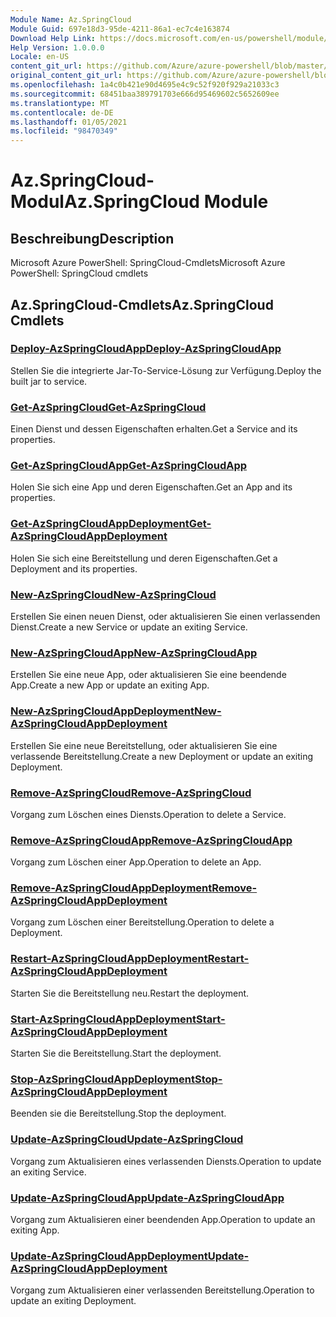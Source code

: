 ```yaml
---
Module Name: Az.SpringCloud
Module Guid: 697e18d3-95de-4211-86a1-ec7c4e163874
Download Help Link: https://docs.microsoft.com/en-us/powershell/module/az.springcloud
Help Version: 1.0.0.0
Locale: en-US
content_git_url: https://github.com/Azure/azure-powershell/blob/master/src/SpringCloud/help/Az.SpringCloud.md
original_content_git_url: https://github.com/Azure/azure-powershell/blob/master/src/SpringCloud/help/Az.SpringCloud.md
ms.openlocfilehash: 1a4c0b421e90d4695e4c9c52f920f929a21033c3
ms.sourcegitcommit: 68451baa389791703e666d95469602c5652609ee
ms.translationtype: MT
ms.contentlocale: de-DE
ms.lasthandoff: 01/05/2021
ms.locfileid: "98470349"
---
```

# <span data-ttu-id="0609a-101">Az.SpringCloud-Modul</span><span class="sxs-lookup"><span data-stu-id="0609a-101">Az.SpringCloud Module</span></span>
## <span data-ttu-id="0609a-102">Beschreibung</span><span class="sxs-lookup"><span data-stu-id="0609a-102">Description</span></span>
<span data-ttu-id="0609a-103">Microsoft Azure PowerShell: SpringCloud-Cmdlets</span><span class="sxs-lookup"><span data-stu-id="0609a-103">Microsoft Azure PowerShell: SpringCloud cmdlets</span></span>

## <span data-ttu-id="0609a-104">Az.SpringCloud-Cmdlets</span><span class="sxs-lookup"><span data-stu-id="0609a-104">Az.SpringCloud Cmdlets</span></span>
### [<span data-ttu-id="0609a-105">Deploy-AzSpringCloudApp</span><span class="sxs-lookup"><span data-stu-id="0609a-105">Deploy-AzSpringCloudApp</span></span>](Deploy-AzSpringCloudApp.md)
<span data-ttu-id="0609a-106">Stellen Sie die integrierte Jar-To-Service-Lösung zur Verfügung.</span><span class="sxs-lookup"><span data-stu-id="0609a-106">Deploy the built jar to service.</span></span>

### [<span data-ttu-id="0609a-107">Get-AzSpringCloud</span><span class="sxs-lookup"><span data-stu-id="0609a-107">Get-AzSpringCloud</span></span>](Get-AzSpringCloud.md)
<span data-ttu-id="0609a-108">Einen Dienst und dessen Eigenschaften erhalten.</span><span class="sxs-lookup"><span data-stu-id="0609a-108">Get a Service and its properties.</span></span>

### [<span data-ttu-id="0609a-109">Get-AzSpringCloudApp</span><span class="sxs-lookup"><span data-stu-id="0609a-109">Get-AzSpringCloudApp</span></span>](Get-AzSpringCloudApp.md)
<span data-ttu-id="0609a-110">Holen Sie sich eine App und deren Eigenschaften.</span><span class="sxs-lookup"><span data-stu-id="0609a-110">Get an App and its properties.</span></span>

### [<span data-ttu-id="0609a-111">Get-AzSpringCloudAppDeployment</span><span class="sxs-lookup"><span data-stu-id="0609a-111">Get-AzSpringCloudAppDeployment</span></span>](Get-AzSpringCloudAppDeployment.md)
<span data-ttu-id="0609a-112">Holen Sie sich eine Bereitstellung und deren Eigenschaften.</span><span class="sxs-lookup"><span data-stu-id="0609a-112">Get a Deployment and its properties.</span></span>

### [<span data-ttu-id="0609a-113">New-AzSpringCloud</span><span class="sxs-lookup"><span data-stu-id="0609a-113">New-AzSpringCloud</span></span>](New-AzSpringCloud.md)
<span data-ttu-id="0609a-114">Erstellen Sie einen neuen Dienst, oder aktualisieren Sie einen verlassenden Dienst.</span><span class="sxs-lookup"><span data-stu-id="0609a-114">Create a new Service or update an exiting Service.</span></span>

### [<span data-ttu-id="0609a-115">New-AzSpringCloudApp</span><span class="sxs-lookup"><span data-stu-id="0609a-115">New-AzSpringCloudApp</span></span>](New-AzSpringCloudApp.md)
<span data-ttu-id="0609a-116">Erstellen Sie eine neue App, oder aktualisieren Sie eine beendende App.</span><span class="sxs-lookup"><span data-stu-id="0609a-116">Create a new App or update an exiting App.</span></span>

### [<span data-ttu-id="0609a-117">New-AzSpringCloudAppDeployment</span><span class="sxs-lookup"><span data-stu-id="0609a-117">New-AzSpringCloudAppDeployment</span></span>](New-AzSpringCloudAppDeployment.md)
<span data-ttu-id="0609a-118">Erstellen Sie eine neue Bereitstellung, oder aktualisieren Sie eine verlassende Bereitstellung.</span><span class="sxs-lookup"><span data-stu-id="0609a-118">Create a new Deployment or update an exiting Deployment.</span></span>

### [<span data-ttu-id="0609a-119">Remove-AzSpringCloud</span><span class="sxs-lookup"><span data-stu-id="0609a-119">Remove-AzSpringCloud</span></span>](Remove-AzSpringCloud.md)
<span data-ttu-id="0609a-120">Vorgang zum Löschen eines Diensts.</span><span class="sxs-lookup"><span data-stu-id="0609a-120">Operation to delete a Service.</span></span>

### [<span data-ttu-id="0609a-121">Remove-AzSpringCloudApp</span><span class="sxs-lookup"><span data-stu-id="0609a-121">Remove-AzSpringCloudApp</span></span>](Remove-AzSpringCloudApp.md)
<span data-ttu-id="0609a-122">Vorgang zum Löschen einer App.</span><span class="sxs-lookup"><span data-stu-id="0609a-122">Operation to delete an App.</span></span>

### [<span data-ttu-id="0609a-123">Remove-AzSpringCloudAppDeployment</span><span class="sxs-lookup"><span data-stu-id="0609a-123">Remove-AzSpringCloudAppDeployment</span></span>](Remove-AzSpringCloudAppDeployment.md)
<span data-ttu-id="0609a-124">Vorgang zum Löschen einer Bereitstellung.</span><span class="sxs-lookup"><span data-stu-id="0609a-124">Operation to delete a Deployment.</span></span>

### [<span data-ttu-id="0609a-125">Restart-AzSpringCloudAppDeployment</span><span class="sxs-lookup"><span data-stu-id="0609a-125">Restart-AzSpringCloudAppDeployment</span></span>](Restart-AzSpringCloudAppDeployment.md)
<span data-ttu-id="0609a-126">Starten Sie die Bereitstellung neu.</span><span class="sxs-lookup"><span data-stu-id="0609a-126">Restart the deployment.</span></span>

### [<span data-ttu-id="0609a-127">Start-AzSpringCloudAppDeployment</span><span class="sxs-lookup"><span data-stu-id="0609a-127">Start-AzSpringCloudAppDeployment</span></span>](Start-AzSpringCloudAppDeployment.md)
<span data-ttu-id="0609a-128">Starten Sie die Bereitstellung.</span><span class="sxs-lookup"><span data-stu-id="0609a-128">Start the deployment.</span></span>

### [<span data-ttu-id="0609a-129">Stop-AzSpringCloudAppDeployment</span><span class="sxs-lookup"><span data-stu-id="0609a-129">Stop-AzSpringCloudAppDeployment</span></span>](Stop-AzSpringCloudAppDeployment.md)
<span data-ttu-id="0609a-130">Beenden sie die Bereitstellung.</span><span class="sxs-lookup"><span data-stu-id="0609a-130">Stop the deployment.</span></span>

### [<span data-ttu-id="0609a-131">Update-AzSpringCloud</span><span class="sxs-lookup"><span data-stu-id="0609a-131">Update-AzSpringCloud</span></span>](Update-AzSpringCloud.md)
<span data-ttu-id="0609a-132">Vorgang zum Aktualisieren eines verlassenden Diensts.</span><span class="sxs-lookup"><span data-stu-id="0609a-132">Operation to update an exiting Service.</span></span>

### [<span data-ttu-id="0609a-133">Update-AzSpringCloudApp</span><span class="sxs-lookup"><span data-stu-id="0609a-133">Update-AzSpringCloudApp</span></span>](Update-AzSpringCloudApp.md)
<span data-ttu-id="0609a-134">Vorgang zum Aktualisieren einer beendenden App.</span><span class="sxs-lookup"><span data-stu-id="0609a-134">Operation to update an exiting App.</span></span>

### [<span data-ttu-id="0609a-135">Update-AzSpringCloudAppDeployment</span><span class="sxs-lookup"><span data-stu-id="0609a-135">Update-AzSpringCloudAppDeployment</span></span>](Update-AzSpringCloudAppDeployment.md)
<span data-ttu-id="0609a-136">Vorgang zum Aktualisieren einer verlassenden Bereitstellung.</span><span class="sxs-lookup"><span data-stu-id="0609a-136">Operation to update an exiting Deployment.</span></span>

